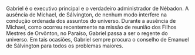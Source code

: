 ﻿Gabriel é o executivo principal e o verdadeiro administrador de Nébadon. A ausência de Michael, de Sálvington, de nenhum modo interfere na condução ordenada dos assuntos do universo. Durante a ausência de Michael, como ocorreu recentemente na missão de reunião dos Filhos Mestres de Orvônton, no Paraíso, Gabriel passa a ser o regente do universo. Em tais ocasiões, Gabriel sempre procura o conselho de Emanuel de Sálvington para todos os problemas maiores.